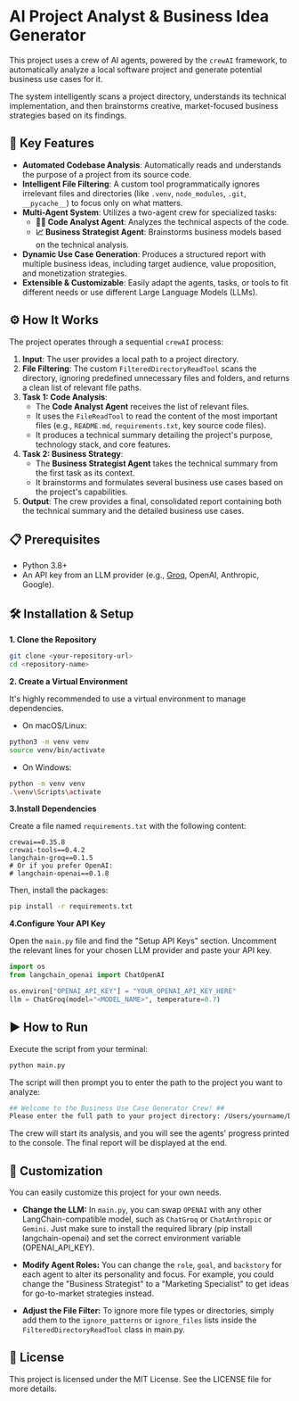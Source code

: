 # AI Project Analyst & Business Idea Generator

This project uses a crew of AI agents, powered by the `crewAI` framework, to automatically analyze a local software project and generate potential business use cases for it.

The system intelligently scans a project directory, understands its technical implementation, and then brainstorms creative, market-focused business strategies based on its findings.

## 🚀 Key Features

* **Automated Codebase Analysis**: Automatically reads and understands the purpose of a project from its source code.
* **Intelligent File Filtering**: A custom tool programmatically ignores irrelevant files and directories (like `.venv`, `node_modules`, `.git`, `__pycache__`) to focus only on what matters.
* **Multi-Agent System**: Utilizes a two-agent crew for specialized tasks:
    * **👨‍💻 Code Analyst Agent**: Analyzes the technical aspects of the code.
    * **📈 Business Strategist Agent**: Brainstorms business models based on the technical analysis.
* **Dynamic Use Case Generation**: Produces a structured report with multiple business ideas, including target audience, value proposition, and monetization strategies.
* **Extensible & Customizable**: Easily adapt the agents, tasks, or tools to fit different needs or use different Large Language Models (LLMs).

## ⚙️ How It Works

The project operates through a sequential `crewAI` process:

1.  **Input**: The user provides a local path to a project directory.
2.  **File Filtering**: The custom `FilteredDirectoryReadTool` scans the directory, ignoring predefined unnecessary files and folders, and returns a clean list of relevant file paths.
3.  **Task 1: Code Analysis**:
    * The **Code Analyst Agent** receives the list of relevant files.
    * It uses the `FileReadTool` to read the content of the most important files (e.g., `README.md`, `requirements.txt`, key source code files).
    * It produces a technical summary detailing the project's purpose, technology stack, and core features.
4.  **Task 2: Business Strategy**:
    * The **Business Strategist Agent** takes the technical summary from the first task as its context.
    * It brainstorms and formulates several business use cases based on the project's capabilities.
5.  **Output**: The crew provides a final, consolidated report containing both the technical summary and the detailed business use cases.

## 📋 Prerequisites

* Python 3.8+
* An API key from an LLM provider (e.g., [Groq](https://console.groq.com/keys), OpenAI, Anthropic, Google).

## 🛠️ Installation & Setup

**1. Clone the Repository**
```bash
git clone <your-repository-url>
cd <repository-name>
```
**2. Create a Virtual Environment**

It's highly recommended to use a virtual environment to manage dependencies.

- On macOS/Linux:
```bash
python3 -m venv venv
source venv/bin/activate
```
- On Windows:
```bash
python -m venv venv
.\venv\Scripts\activate
```

**3.Install Dependencies**

Create a file named `requirements.txt` with the following content:

```
crewai==0.35.8
crewai-tools==0.4.2
langchain-groq==0.1.5
# Or if you prefer OpenAI:
# langchain-openai==0.1.8
```

Then, install the packages:
```bash
pip install -r requirements.txt
```

**4.Configure Your API Key**

Open the `main.py` file and find the "Setup API Keys" section. Uncomment the relevant lines for your chosen LLM provider and paste your API key.

```python
import os
from langchain_openai import ChatOpenAI

os.environ["OPENAI_API_KEY"] = "YOUR_OPENAI_API_KEY_HERE"
llm = ChatGroq(model="<MODEL_NAME>", temperature=0.7)
```
## ▶️ How to Run
Execute the script from your terminal:

```bash
python main.py
```

The script will then prompt you to enter the path to the project you want to analyze:

```bash
## Welcome to the Business Use Case Generator Crew! ##
Please enter the full path to your project directory: /Users/yourname/Documents/projects/my-cool-app
```

The crew will start its analysis, and you will see the agents' progress printed to the console. The final report will be displayed at the end.

## 🔧 Customization
You can easily customize this project for your own needs.

- **Change the LLM:** In `main.py`, you can swap `OPENAI` with any other LangChain-compatible model, such as `ChatGroq` or `ChatAnthropic` or `Gemini`. Just make sure to install the required library (pip install langchain-openai) and set the correct environment variable (OPENAI_API_KEY).

- **Modify Agent Roles:** You can change the `role`, `goal`, and `backstory` for each agent to alter its personality and focus. For example, you could change the "Business Strategist" to a "Marketing Specialist" to get ideas for go-to-market strategies instead.

- **Adjust the File Filter:** To ignore more file types or directories, simply add them to the `ignore_patterns` or `ignore_files` lists inside the `FilteredDirectoryReadTool` class in main.py.

## 📜 License
This project is licensed under the MIT License. See the LICENSE file for more details.